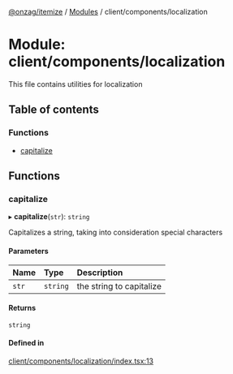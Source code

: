 [@onzag/itemize](../README.md) / [Modules](../modules.md) / client/components/localization

# Module: client/components/localization

This file contains utilities for localization

## Table of contents

### Functions

- [capitalize](client_components_localization.md#capitalize)

## Functions

### capitalize

▸ **capitalize**(`str`): `string`

Capitalizes a string, taking into consideration special characters

#### Parameters

| Name | Type | Description |
| :------ | :------ | :------ |
| `str` | `string` | the string to capitalize |

#### Returns

`string`

#### Defined in

[client/components/localization/index.tsx:13](https://github.com/onzag/itemize/blob/f2db74a5/client/components/localization/index.tsx#L13)
